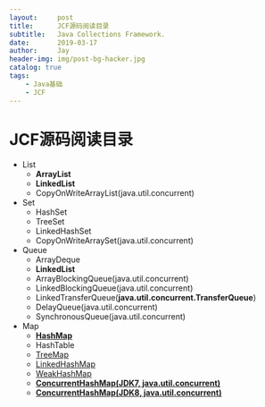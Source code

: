 ```yaml
---
layout:     post
title:      JCF源码阅读目录
subtitle:   Java Collections Framework.
date:       2019-03-17
author:     Jay
header-img: img/post-bg-hacker.jpg
catalog: true
tags:
    - Java基础
    - JCF
---
```


# JCF源码阅读目录

- List
    - **ArrayList**  
    - **LinkedList**
    - CopyOnWriteArrayList(java.util.concurrent)
- Set
    - HashSet
    - TreeSet
    - LinkedHashSet
    - CopyOnWriteArraySet(java.util.concurrent)
- Queue
    - ArrayDeque
    - **LinkedList**
    - ArrayBlockingQueue(java.util.concurrent)
    - LinkedBlockingQueue(java.util.concurrent)
    - LinkedTransferQueue(**java.util.concurrent.TransferQueue**)
    - DelayQueue(java.util.concurrent)
    - SynchronousQueue(java.util.concurrent)
- Map
    - **[HashMap](https://xuanjian1992.top/2019/03/31/HashMap%E6%BA%90%E7%A0%81%E8%A7%A3%E6%9E%90/)**
    - HashTable
    - [TreeMap](https://xuanjian1992.top/2019/05/13/TreeMap%E6%BA%90%E7%A0%81%E5%88%86%E6%9E%90/)
    - [LinkedHashMap](https://xuanjian1992.top/2019/04/10/LinkedHashMap%E6%BA%90%E7%A0%81%E5%88%86%E6%9E%90/)
    - [WeakHashMap](https://xuanjian1992.top/2019/04/14/WeakHashMap%E6%BA%90%E7%A0%81%E5%88%86%E6%9E%90/)
    - **[ConcurrentHashMap(JDK7, java.util.concurrent)](https://xuanjian1992.top/2019/05/22/ConcurrentHashMap%E6%BA%90%E7%A0%81%E5%88%86%E6%9E%90(JDK7)/)**
    - **[ConcurrentHashMap(JDK8, java.util.concurrent)](https://xuanjian1992.top/2019/05/24/ConcurrentHashMap%E6%BA%90%E7%A0%81%E5%88%86%E6%9E%90(JDK8)/)**  
    

